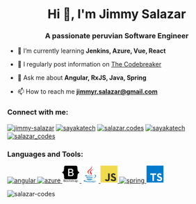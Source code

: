 <h1 align="center">Hi 👋, I'm Jimmy Salazar</h1>
<h3 align="center">A passionate peruvian Software Engineer</h3>

- 🌱 I’m currently learning **Jenkins, Azure, Vue, React**

- 📝 I regularly post information on [The Codebreaker](https://www.instagram.com/codebreaker.dev/)

- 💬 Ask me about **Angular, RxJS, Java, Spring**

- 📫 How to reach me **jimmyr.salazar@gmail.com**

<h3 align="left">Connect with me:</h3>
<p align="left">
<a href="https://linkedin.com/in/jimmy-salazar" target="blank"><img align="center" src="https://raw.githubusercontent.com/rahuldkjain/github-profile-readme-generator/master/src/images/icons/Social/linked-in-alt.svg" alt="jimmy-salazar" height="30" width="40" /></a>
<a href="https://www.facebook.com/thecodebreaker.dev/" target="blank"><img align="center" src="https://raw.githubusercontent.com/rahuldkjain/github-profile-readme-generator/master/src/images/icons/Social/facebook.svg" alt="sayakatech" height="30" width="40" /></a>
<a href="https://instagram.com/salazar.codes" target="blank"><img align="center" src="https://raw.githubusercontent.com/rahuldkjain/github-profile-readme-generator/master/src/images/icons/Social/instagram.svg" alt="salazar.codes" height="30" width="40" /></a>
<a href="https://www.youtube.com/channel/UCuYlfSPXWMwGgj2oZkw2oqg" target="blank"><img align="center" src="https://raw.githubusercontent.com/rahuldkjain/github-profile-readme-generator/master/src/images/icons/Social/youtube.svg" alt="sayakatech" height="30" width="40" /></a>
<a href="https://www.hackerrank.com/salazar_codes" target="blank"><img align="center" src="https://raw.githubusercontent.com/rahuldkjain/github-profile-readme-generator/master/src/images/icons/Social/hackerrank.svg" alt="salazar_codes" height="30" width="40" /></a>
</p>

<h3 align="left">Languages and Tools:</h3>
<p align="left"> 


<a href="https://angular.io" target="_blank" rel="noreferrer"> <img src="https://angular.io/assets/images/logos/angular/angular.svg" alt="angular" width="40" height="40"/> </a> <a href="https://azure.microsoft.com/en-in/" target="_blank" rel="noreferrer"> <img src="https://www.vectorlogo.zone/logos/microsoft_azure/microsoft_azure-icon.svg" alt="azure" width="40" height="40"/> </a> <a href="https://getbootstrap.com" target="_blank" rel="noreferrer"> <img src="https://raw.githubusercontent.com/devicons/devicon/master/icons/bootstrap/bootstrap-plain-wordmark.svg" alt="bootstrap" width="40" height="40"/> </a> <a href="https://www.java.com" target="_blank" rel="noreferrer"> <img src="https://raw.githubusercontent.com/devicons/devicon/master/icons/java/java-original.svg" alt="java" width="40" height="40"/> </a> <a href="https://developer.mozilla.org/en-US/docs/Web/JavaScript" target="_blank" rel="noreferrer"> <img src="https://raw.githubusercontent.com/devicons/devicon/master/icons/javascript/javascript-original.svg" alt="javascript" width="40" height="40"/> </a> <a href="https://spring.io/" target="_blank" rel="noreferrer"> <img src="https://www.vectorlogo.zone/logos/springio/springio-icon.svg" alt="spring" width="40" height="40"/> </a> <a href="https://www.typescriptlang.org/" target="_blank" rel="noreferrer"> <img src="https://raw.githubusercontent.com/devicons/devicon/master/icons/typescript/typescript-original.svg" alt="typescript" width="40" height="40"/> </a> 

<p><img align="left" src="https://github-readme-stats.vercel.app/api/top-langs?username=salazar-codes&show_icons=true&locale=en&layout=compact" alt="salazar-codes" /></p>
